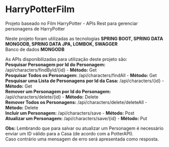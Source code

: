 # HarryPotterFilm
Projeto baseado no Film HarryPotter - APIs Rest para gerenciar personagens de HarryPotter  

Neste projeto foram utilizadas as tecnologias **SPRING BOOT, SPRING DATA MONGODB, SPRING DATA JPA, LOMBOK, SWAGGER**  
Banco de dados **MONGODB**  
  
As APIs disponibilizadas para utilização deste projeto são:  
**Pesquisar Personagem por Id do Personagem:** /api/characters/findById/{id} - **Método:** Get  
**Pesquisar Todos os Personagem:** /api/characters/findAll - **Método:** Get  
**Pesquisar uma Lista de Personagens por Id da Casa:** /api/characters/{id} - **Método:** Get  
**Remover um Personagem por Id do Personagem:** /api/characters/delete/{id} - **Método:** Delete  
**Remover Todos os Personagens:** /api/characters/delete/deleteAll - **Método:** Delete  
**Incluir um Personagem:** /api/characters/save - **Método:** Post  
**Atualizar um Personagem:** /api/characters/save/{id} - **Método:** Put  
  
    
**Obs:** Lembrando que para salvar ou atualizar um Personagem é necessário enviar um ID válido para a Casa (de acordo com a PotterAPI).  
Caso contrário uma mensagem de erro será apresentada como resposta.
